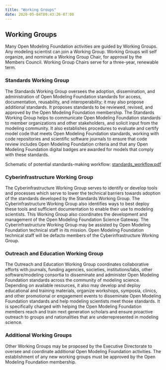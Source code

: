 ```yaml
---
title: "Working Groups"
date: 2020-05-04T09:43:26-07:00
---
```


## Working Groups

Many Open Modeling Foundation activities are guided by Working Groups. Any modeling scientist can join a Working Group. Working Groups will self organize, and nominate a Working Group Chair, for approval by the Members Council. Working Group Chairs serve for a three-year, renewable term.

### Standards Working Group

The Standards Working Group oversees the adoption, dissemination, and administration of Open Modeling Foundation standards for access, documentation, reusability, and interoperability; it may also propose additional standards. It proposes standards to be reviewed, revised, and approved by the Open Modeling Foundation membership. The Standards Working Group helps to communicate Open Modeling Foundation standards to member organizations and other stakeholders, and solicit input from the modeling community. It also establishes procedures to evaluate and certify model code that meets Open Modeling Foundation standards, working with code repositories and scientific software journals to ensure that code review includes Open Modeling Foundation criteria and that any Open Modeling Foundation digital badges are awarded for models that comply with these standards.

Schematic of potential standards-making workflow: [standards_workflow.pdf](https://github.com/openmodelingfoundation/openmodelingfoundation.github.io/files/6481459/standards_workflow.pdf)

### Cyberinfrastructure Working Group

The Cyberinfrastructure Working Group serves to identify or develop tools and processes which serve to lower the technical barriers towards adoption of the standards developed by the Standards Working Group. The Cyberinfrastructure Working Group also identifies ways to best deploy these tools and sufficient documentation to enable their use to modeling scientists. This Working Group also coordinates the development and management of the Open Modeling Foundation Science Gateway. The Cyberinfrastructure Working Group may be assisted by Open Modeling Foundation technical staff in its mission. Open Modeling Foundation technical staff will be defacto members of the Cyberinfrastructure Working Group.

### Outreach and Education Working Group

The Outreach and Education Working Group coordinates collaborative efforts with journals, funding agencies, societies, institutions/labs, other software/modeling consortia to disseminate and administer Open Modeling Foundation standards across the community of modeling science. Depending on available resources, it also may develop and deploy educational and training materials, organize workshops, symposia, clinics, and other promotional or engagement events to disseminate Open Modeling Foundation standards and help modeling scientists meet those standards. It is specifically charged with helping the Open Modeling Foundation members reach and train next generation scholars and ensure proactive outreach to groups and nationalities that are underrepresented in modeling science.

### Additional Working Groups

Other Working Groups may be proposed by the Executive Directorate to oversee and coordinate additional Open Modeling Foundation activities. The establishment of any new working groups must be approved by the Open Modeling Foundation membership.
